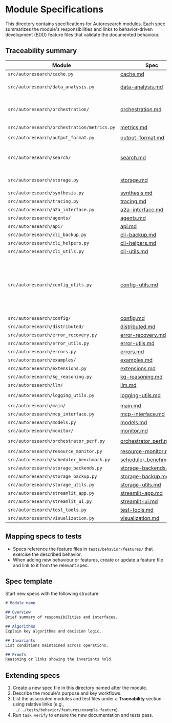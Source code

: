 # Module Specifications

This directory contains specifications for Autoresearch modules.
Each spec summarizes the module's responsibilities and links to
behavior-driven development (BDD) feature files that validate the
documented behaviour.

## Traceability summary

| Module | Spec | Tests |
| --- | --- | --- |
| `src/autoresearch/cache.py` | [cache.md](cache.md) | `../../tests/unit/test_cache.py` |
| `src/autoresearch/data_analysis.py` | [data-analysis.md](data-analysis.md) | `../../tests/unit/test_data_analysis.py`<br>`../../tests/unit/test_kuzu_polars.py`<br>`../../tests/behavior/features/data_analysis.feature` |
| `src/autoresearch/orchestration/` | [orchestration.md](orchestration.md) | `../../tests/behavior/features/orchestration_system.feature`<br>`../../tests/behavior/features/agent_orchestration.feature`<br>`../../tests/behavior/features/orchestrator_agents_integration.feature`<br>`../../tests/behavior/features/orchestrator_agents_integration_extended.feature`<br>`../../tests/behavior/features/parallel_query_execution.feature` |
| `src/autoresearch/orchestration/metrics.py` | [metrics.md](metrics.md) | `../../tests/unit/test_metrics_token_budget_spec.py` |
| `src/autoresearch/output_format.py` | [output-format.md](output-format.md) | `../../tests/unit/test_output_format.py`<br>`../../tests/behavior/features/output_formatting.feature` |
| `src/autoresearch/search/` | [search.md](search.md) | `../../tests/behavior/features/search_cli.feature`<br>`../../tests/behavior/features/hybrid_search.feature`<br>`../../tests/behavior/features/storage_search_integration.feature`<br>`../../tests/behavior/features/local_sources.feature`<br>`../../tests/behavior/features/vector_search_performance.feature` |
| `src/autoresearch/storage.py` | [storage.md](storage.md) | `../../tests/unit/test_storage*.py`<br>`../../tests/integration/test_*storage*.py`<br>`../../tests/behavior/features/storage_search_integration.feature` |
| `src/autoresearch/synthesis.py` | [synthesis.md](synthesis.md) | `../../tests/behavior/features/synthesis.feature` |
| `src/autoresearch/tracing.py` | [tracing.md](tracing.md) | `../../tests/behavior/features/tracing.feature` |
| `src/autoresearch/a2a_interface.py` | [a2a-interface.md](a2a-interface.md) | `../../tests/unit/test_a2a_interface.py<br>../../tests/integration/test_a2a_interface.py<br>../../tests/behavior/features/a2a_interface.feature` |
| `src/autoresearch/agents/` | [agents.md](agents.md) | `../../tests/unit/test_advanced_agents.py<br>../../tests/unit/test_agents_llm.py<br>../../tests/unit/test_specialized_agents.py` |
| `src/autoresearch/api/` | [api.md](api.md) | `../../tests/unit/test_api.py<br>../../tests/unit/test_api_error_handling.py<br>../../tests/unit/test_api_imports.py` |
| `src/autoresearch/cli_backup.py` | [cli-backup.md](cli-backup.md) | `../../tests/unit/test_cli_backup_extra.py` |
| `src/autoresearch/cli_helpers.py` | [cli-helpers.md](cli-helpers.md) | `../../tests/unit/test_cli_helpers.py` |
| `src/autoresearch/cli_utils.py` | [cli-utils.md](cli-utils.md) | `../../tests/unit/test_cli_utils_extra.py` |
| `src/autoresearch/config_utils.py` | [config-utils.md](config-utils.md) | `../../tests/unit/test_config_env_file.py`<br>`../../tests/unit/test_config_errors.py`<br>`../../tests/unit/test_config_loader_defaults.py`<br>`../../tests/unit/test_config_profiles.py`<br>`../../tests/unit/test_config_reload.py`<br>`../../tests/unit/test_config_utils.py`<br>`../../tests/unit/test_config_validation_errors.py`<br>`../../tests/unit/test_config_validators_additional.py`<br>`../../tests/unit/test_config_watcher_cleanup.py`<br>`../../tests/unit/test_streamlit_app_edgecases.py`<br>`../../tests/unit/test_streamlit_utils.py` |
| `src/autoresearch/config/` | [config.md](config.md) | `../../tests/unit/test_config_env_file.py<br>../../tests/unit/test_config_errors.py<br>../../tests/unit/test_config_loader_defaults.py` |
| `src/autoresearch/distributed/` | [distributed.md](distributed.md) | `../../tests/unit/test_distributed.py<br>../../tests/unit/test_distributed_extra.py<br>../../tests/integration/test_distributed_agent_storage.py<br>../../tests/analysis/test_distributed_coordination.py<br>../../scripts/distributed_coordination_sim.py<br>../../scripts/distributed_coordination_formulas.py` |
| `src/autoresearch/error_recovery.py` | [error-recovery.md](error-recovery.md) | `../../tests/unit/test_error_recovery.py` |
| `src/autoresearch/error_utils.py` | [error-utils.md](error-utils.md) | `../../tests/unit/test_error_utils_additional.py` |
| `src/autoresearch/errors.py` | [errors.md](errors.md) | `../../tests/unit/test_config_errors.py<br>../../tests/unit/test_config_validation_errors.py<br>../../tests/unit/test_errors.py` |
| `src/autoresearch/examples/` | [examples.md](examples.md) | `../../tests/unit/test_examples_package.py` |
| `src/autoresearch/extensions.py` | [extensions.md](extensions.md) | `../../tests/unit/test_vss_extension_loader.py<br>../../tests/unit/test_duckdb_storage_backend.py` |
| `src/autoresearch/kg_reasoning.py` | [kg-reasoning.md](kg-reasoning.md) | `../../tests/unit/test_kg_reasoning.py` |
| `src/autoresearch/llm/` | [llm.md](llm.md) | `../../tests/unit/test_agents_llm.py<br>../../tests/unit/test_llm_adapter.py<br>../../tests/unit/test_llm_capabilities.py` |
| `src/autoresearch/logging_utils.py` | [logging-utils.md](logging-utils.md) | `../../tests/unit/test_logging_utils.py`<br>`../../tests/unit/test_logging_utils_env.py` |
| `src/autoresearch/main/` | [main.md](main.md) | `../../tests/unit/test_main_backup_commands.py<br>../../tests/unit/test_main_cli.py<br>../../tests/unit/test_main_config_commands.py` |
| `src/autoresearch/mcp_interface.py` | [mcp-interface.md](mcp-interface.md) | `../../tests/unit/test_mcp_interface.py<br>../../tests/behavior/features/mcp_interface.feature` |
| `src/autoresearch/models.py` | [models.md](models.md) | `../../tests/unit/test_models_docstrings.py` |
| `src/autoresearch/monitor/` | [monitor.md](monitor.md) | `../../tests/unit/test_main_monitor_commands.py<br>../../tests/unit/test_monitor_cli.py<br>../../tests/unit/test_resource_monitor_gpu.py` |
| `src/autoresearch/orchestrator_perf.py` | [orchestrator_perf.md](orchestrator_perf.md) | `../../tests/unit/test_orchestrator_perf_sim.py`<br>`../../tests/integration/test_orchestrator_performance.py` |
| `src/autoresearch/resource_monitor.py` | [resource-monitor.md](resource-monitor.md) | `../../tests/unit/test_resource_monitor_gpu.py<br>../../tests/integration/test_monitor_metrics.py<br>../../scripts/resource_monitor_bounds.py` |
| `src/autoresearch/scheduler_benchmark.py` | [scheduler_benchmark.md](scheduler_benchmark.md) | `../../tests/unit/test_scheduler_benchmark.py` |
| `src/autoresearch/storage_backends.py` | [storage-backends.md](storage-backends.md) | `../../tests/unit/test_duckdb_storage_backend.py<br>../../tests/unit/test_duckdb_storage_backend_extended.py` |
| `src/autoresearch/storage_backup.py` | [storage-backup.md](storage-backup.md) | `../../tests/unit/test_storage_backup.py` |
| `src/autoresearch/storage_utils.py` | [storage-utils.md](storage-utils.md) | `../../tests/integration/test_storage_schema.py` |
| `src/autoresearch/streamlit_app.py` | [streamlit-app.md](streamlit-app.md) | `../../tests/unit/test_streamlit_app_edgecases.py` |
| `src/autoresearch/streamlit_ui.py` | [streamlit-ui.md](streamlit-ui.md) | `../../tests/unit/test_streamlit_ui_helpers.py` |
| `src/autoresearch/test_tools.py` | [test-tools.md](test-tools.md) | `../../tests/unit/test_test_tools.py` |
| `src/autoresearch/visualization.py` | [visualization.md](visualization.md) | `../../tests/unit/test_visualization.py<br>../../tests/behavior/features/visualization_cli.feature` |

## Mapping specs to tests

- Specs reference the feature files in `tests/behavior/features/` that
  exercise the described behavior.
- When adding new behaviour or features, create or update a feature file
  and link to it from the relevant spec.

## Spec template

Start new specs with the following structure:

```markdown
# Module name

## Overview
Brief summary of responsibilities and interfaces.

## Algorithms
Explain key algorithms and decision logic.

## Invariants
List conditions maintained across operations.

## Proofs
Reasoning or links showing the invariants hold.
```

## Extending specs

1. Create a new spec file in this directory named after the module.
2. Describe the module's purpose and key workflows.
3. List the associated modules and test files under a **Traceability**
   section using relative links (e.g.,
   `../../tests/behavior/features/example.feature`).
4. Run `task verify` to ensure the new documentation and tests pass.
